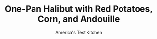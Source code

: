 ---
layout: ../../layouts/MarkdownPostLayout.astro
title: One-Pan Halibut with Red Potatoes, Corn, and Andouille
author: America's Test Kitchen
pubDate: 2023-03-15
description: "The more components, the steeper the challenge. Could we conquer this four-part one-pan supper?"
image_url: https://res.cloudinary.com/hksqkdlah/image/upload/ar_1:1,c_fill,dpr_2.0,f_auto,fl_lossy.progressive.strip_profile,g_faces:auto,q_auto:low,w_344/29736_sfs-roasted-halibut-with-corn-and-andouille-4
tags: ["Main Courses","Vegetables","Fish & Seafood","Pork","Cookbook Collection"]
calories: 3569
protein: 53
carbohydrates: 49
fats: 
fiber: 5
ingredients: ["4 tablespoons, unsalted butter, softened","2 teaspoons, Old Bay seasoning","1 teaspoon, lemon juice","4 (6- to 8-ounce) center-cut skinless, halibut fillets, 1 inch thick",", Salt and pepper","1/4 cup, vegetable oil","1 1/2 pounds, small red potatoes, unpeeled, halved lengthwise","4 ears, corn, husks and silk removed, cut into thirds","12 ounces, andouille sausage, sliced 1 inch thick","1 tablespoon, minced fresh parsley"]
serves: 4
time: "1¼ hours"
instructions: ["Adjust oven rack to lowest position and heat oven to 500 degrees. Combine butter, Old Bay, and lemon juice in bowl; set aside. Pat halibut dry with paper towels and season with salt and pepper; refrigerate until needed.","Brush rimmed baking sheet with 1 tablespoon oil. Toss potatoes, 2 tablespoons oil, ¼ teaspoon salt, and ¼ teaspoon pepper together in bowl. Arrange potatoes cut side down on half of sheet. Toss corn, remaining 1 tablespoon oil, ¼ teaspoon salt, and teaspoon pepper together in now-empty bowl. Arrange corn on empty side of sheet. Nestle andouille pieces around corn.","Roast until potatoes and andouille are lightly browned and corn kernels are plump, 20 to 22 minutes, rotating sheet halfway through roasting.","Remove sheet from oven, transfer corn and 2 tablespoons Old Bay butter to medium bowl, and toss to combine. Cover bowl tightly with aluminum foil and set aside. Move andouille pieces to side of sheet with potatoes. Arrange halibut fillets evenly on now-empty side of sheet.","Return sheet to oven and reduce oven temperature to 425 degrees. Roast until centers of fillets register 130 degrees and flesh is just opaque when checked with tip of paring knife, 8 to 10 minutes, rotating sheet halfway through roasting.","Transfer halibut browned side up to serving platter. Portion remaining 2 tablespoons Old Bay butter evenly over halibut. Transfer potatoes, corn, and andouille pieces to platter with halibut and sprinkle with parsley. Serve."]
nutrition: ["2103 mg Potassium","773 mg Phosphorus","63 mg Calcium","3 mg Iron","137 mg Magnesium","1368 mg Sodium","2 mg Zinc","54 g Fat","19 mg Niacin (B3)","24 g Monounsaturated","7 g Polyunsaturated","23 mg Vitamin C","10 µg Vitamin D","177 mg Cholesterol","17 g Saturated","5 g Fiber","102 µg Folate (food)","8 g Sugars","30 µg Vitamin K","425 g Water","49 g Carbs","102 µg Folate equivalent (total)","53 g Protein","4 mg Vitamin E","2 µg Vitamin B12","1 mg Vitamin B6","162 µg Vitamin A","892 kcal Energy","3569 calories"]
notes: "Use small red potatoes measuring 1 to 2 inches in diameter. Note that you need to immediately reduce the oven temperature from 500 to 425 degrees after placing the fish in the oven."
---
